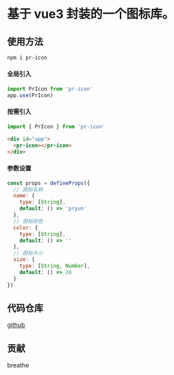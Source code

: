 # 基于 vue3 封装的一个图标库。

<!-- [在线预览](https://pryun.vip/exp/pr-icon/) -->

## 使用方法

```bash
npm i pr-icon
```

#### 全局引入

```js
import PrIcon from 'pr-icon'
app.use(PrIcon)
```

#### 按需引入

```js
import { PrIcon } from 'pr-icon'
```

```html
<div id="app">
  <pr-icon></pr-icon>
</div>
```

#### 参数设置

```js
const props = defineProps({
  // 图标名称
  name: {
    type: [String],
    default: () => 'pryun'
  },
  // 图标颜色
  color: {
    type: [String],
    default: () => ''
  },
  // 图标大小
  size: {
    type: [String, Number],
    default: () => 28
  }
})
```

## 代码仓库

[github](https://github.com/breathe97/pr-icon)

## 贡献

breathe
